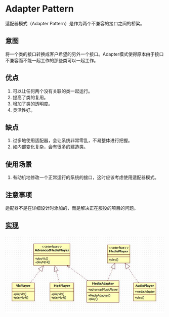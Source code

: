 # Adapter Pattern

适配器模式（Adapter Pattern）是作为两个不兼容的接口之间的桥梁。

## 意图

将一个类的接口转换成客户希望的另外一个接口。Adapter模式使得原本由于接口不兼容而不能一起工作的那些类可以一起工作。

## 优点

1. 可以让任何两个没有关联的类一起运行。
2. 提高了类的复用。
3. 增加了类的透明度。
4. 灵活性好。

## 缺点

1. 过多地使用适配器，会让系统非常零乱，不易整体进行把握。
2. 如内部变化复杂，会有很多的建造类。

## 使用场景

1. 有动机地修改一个正常运行的系统的接口，这时应该考虑使用适配器模式。

## 注意事项

适配器不是在详细设计时添加的，而是解决正在服役的项目的问题。

## [实现](https://github.com/shiyangqin/Qinsy/tree/master/DesignPatterns/AdapterPattern)

<img src="img/AdapterPattern.jpg" />

